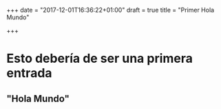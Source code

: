 +++
date = "2017-12-01T16:36:22+01:00"
draft = true
title = "Primer Hola Mundo"

+++

# Esto debería de ser una primera entrada 

## "Hola Mundo"
